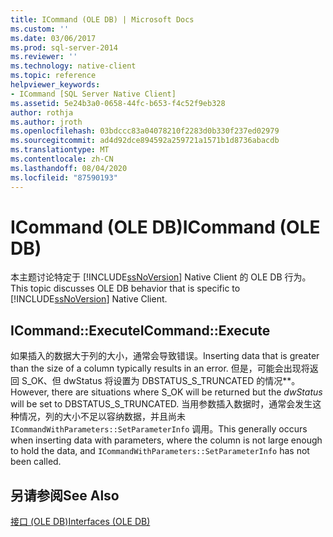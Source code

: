 ```yaml
---
title: ICommand (OLE DB) | Microsoft Docs
ms.custom: ''
ms.date: 03/06/2017
ms.prod: sql-server-2014
ms.reviewer: ''
ms.technology: native-client
ms.topic: reference
helpviewer_keywords:
- ICommand [SQL Server Native Client]
ms.assetid: 5e24b3a0-0658-44fc-b653-f4c52f9eb328
author: rothja
ms.author: jroth
ms.openlocfilehash: 03bdccc83a04078210f2283d0b330f237ed02979
ms.sourcegitcommit: ad4d92dce894592a259721a1571b1d8736abacdb
ms.translationtype: MT
ms.contentlocale: zh-CN
ms.lasthandoff: 08/04/2020
ms.locfileid: "87590193"
---
```

# <a name="icommand-ole-db"></a><span data-ttu-id="c7141-102">ICommand (OLE DB)</span><span class="sxs-lookup"><span data-stu-id="c7141-102">ICommand (OLE DB)</span></span>
  <span data-ttu-id="c7141-103">本主题讨论特定于 [!INCLUDE[ssNoVersion](../../includes/ssnoversion-md.md)] Native Client 的 OLE DB 行为。</span><span class="sxs-lookup"><span data-stu-id="c7141-103">This topic discusses OLE DB behavior that is specific to [!INCLUDE[ssNoVersion](../../includes/ssnoversion-md.md)] Native Client.</span></span>  
  
## <a name="icommandexecute"></a><span data-ttu-id="c7141-104">ICommand::Execute</span><span class="sxs-lookup"><span data-stu-id="c7141-104">ICommand::Execute</span></span>  
 <span data-ttu-id="c7141-105">如果插入的数据大于列的大小，通常会导致错误。</span><span class="sxs-lookup"><span data-stu-id="c7141-105">Inserting data that is greater than the size of a column typically results in an error.</span></span> <span data-ttu-id="c7141-106">但是，可能会出现将返回 S_OK、但 dwStatus 将设置为 DBSTATUS_S_TRUNCATED 的情况\*\*。</span><span class="sxs-lookup"><span data-stu-id="c7141-106">However, there are situations where S_OK will be returned but the *dwStatus* will be set to DBSTATUS_S_TRUNCATED.</span></span> <span data-ttu-id="c7141-107">当用参数插入数据时，通常会发生这种情况，列的大小不足以容纳数据，并且尚未 `ICommandWithParameters::SetParameterInfo` 调用。</span><span class="sxs-lookup"><span data-stu-id="c7141-107">This generally occurs when inserting data with parameters, where the column is not large enough to hold the data, and `ICommandWithParameters::SetParameterInfo` has not been called.</span></span>  
  
## <a name="see-also"></a><span data-ttu-id="c7141-108">另请参阅</span><span class="sxs-lookup"><span data-stu-id="c7141-108">See Also</span></span>  
 [<span data-ttu-id="c7141-109">接口 &#40;OLE DB&#41;</span><span class="sxs-lookup"><span data-stu-id="c7141-109">Interfaces &#40;OLE DB&#41;</span></span>](../../database-engine/dev-guide/interfaces-ole-db.md)  
  
  
